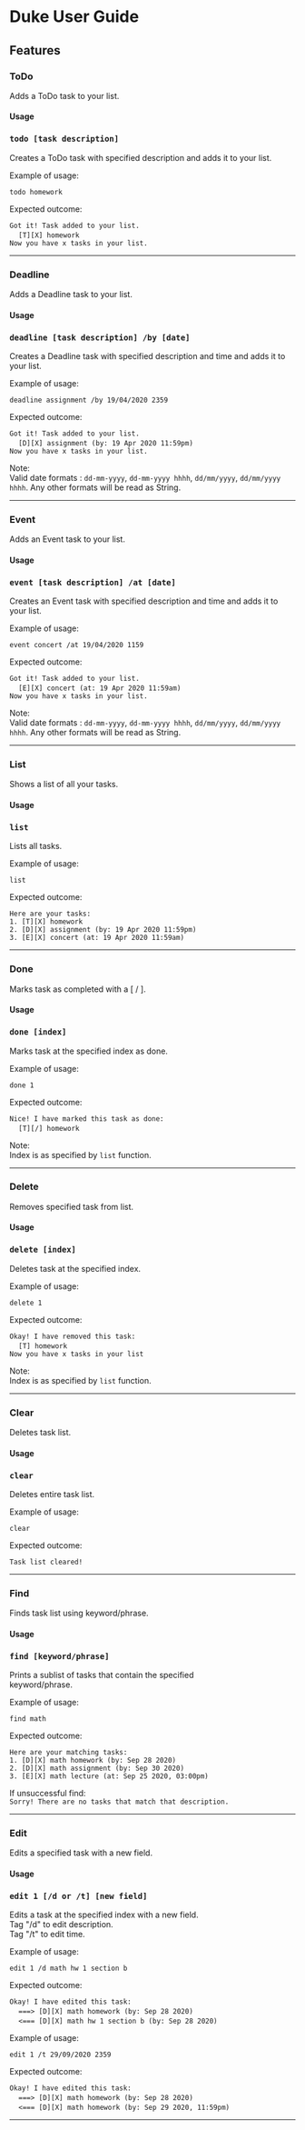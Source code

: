 # Duke User Guide

## Features 

### ToDo
Adds a ToDo task to your list.

#### Usage

### `todo [task description]`

Creates a ToDo task with specified description and adds 
it to your list.

Example of usage: 

`todo homework`

Expected outcome:

`Got it! Task added to your list.`<br/>
&nbsp;&nbsp;&nbsp;&nbsp;`[T][X] homework` <br/>
`Now you have x tasks in your list.`

***

### Deadline
Adds a Deadline task to your list.

#### Usage

### `deadline [task description] /by [date]`

Creates a Deadline task with specified description and time 
and adds it to your list.

Example of usage: 

`deadline assignment /by 19/04/2020 2359`

Expected outcome:

`Got it! Task added to your list.`<br/>
&nbsp;&nbsp;&nbsp;&nbsp;`[D][X] assignment (by: 19 Apr 2020 11:59pm)` <br/>
`Now you have x tasks in your list.`

Note: <br/>
Valid date formats : `dd-mm-yyyy`, `dd-mm-yyyy hhhh`,
`dd/mm/yyyy`, `dd/mm/yyyy hhhh`.
Any other formats will be read as String.

***

### Event
Adds an Event task to your list.

#### Usage

### `event [task description] /at [date]`

Creates an Event task with specified description and time 
and adds it to your list.

Example of usage: 

`event concert /at 19/04/2020 1159`

Expected outcome:

`Got it! Task added to your list.`<br/>
&nbsp;&nbsp;&nbsp;&nbsp;`[E][X] concert (at: 19 Apr 2020 11:59am)` <br/>
`Now you have x tasks in your list.` <br/>

Note: <br/>
Valid date formats : `dd-mm-yyyy`, `dd-mm-yyyy hhhh`,
`dd/mm/yyyy`, `dd/mm/yyyy hhhh`.
Any other formats will be read as String.

***

### List
Shows a list of all your tasks.

#### Usage

### `list`

Lists all tasks.

Example of usage: 

`list`

Expected outcome:

`Here are your tasks:`<br/>
`1. [T][X] homework` <br/>
`2. [D][X] assignment (by: 19 Apr 2020 11:59pm)` <br/>
`3. [E][X] concert (at: 19 Apr 2020 11:59am)` <br/>

***

### Done
Marks task as completed with a [ / ].

#### Usage

### `done [index]`

Marks task at the specified index as done.

Example of usage: 

`done 1`

Expected outcome:

`Nice! I have marked this task as done:`<br/>
&nbsp;&nbsp;&nbsp;&nbsp;`[T][/] homework` <br/>

Note: <br/>
Index is as specified by `list` function.

***

### Delete
Removes specified task from list.

#### Usage

### `delete [index]`

Deletes task at the specified index.

Example of usage: 

`delete 1`

Expected outcome:

`Okay! I have removed this task:`<br/>
&nbsp;&nbsp;&nbsp;&nbsp;`[T] homework` <br/>
`Now you have x tasks in your list`  

Note: <br/>
Index is as specified by `list` function.

***

### Clear
Deletes task list.

#### Usage

### `clear`

Deletes entire task list.

Example of usage: 

`clear`

Expected outcome:

`Task list cleared!`<br/>

***

### Find
Finds task list using keyword/phrase.

#### Usage

### `find [keyword/phrase]`

Prints a sublist of tasks that contain the specified <br/>
keyword/phrase.

Example of usage: 

`find math`

Expected outcome:

`Here are your matching tasks:`<br/>
`1. [D][X] math homework (by: Sep 28 2020)` <br/>
`2. [D][X] math assignment (by: Sep 30 2020)` <br/>
`3. [E][X] math lecture (at: Sep 25 2020, 03:00pm)` <br/>

If unsuccessful find: <br/>
`Sorry! There are no tasks that match that description.`

***

### Edit
Edits a specified task with a new field.

#### Usage

### `edit 1 [/d or /t] [new field]`

Edits a task at the specified index with a new field. <br/>
Tag "/d" to edit description. <br/>
Tag "/t" to edit time.

Example of usage: 

`edit 1 /d math hw 1 section b`

Expected outcome:

`Okay! I have edited this task:`<br/>
&nbsp;&nbsp;&nbsp;&nbsp;`===> [D][X] math homework (by: Sep 28 2020)` <br/>
&nbsp;&nbsp;&nbsp;&nbsp;`<=== [D][X] math hw 1 section b (by: Sep 28 2020)` <br/>

Example of usage: 

`edit 1 /t 29/09/2020 2359`

Expected outcome:

`Okay! I have edited this task:`<br/>
&nbsp;&nbsp;&nbsp;&nbsp;`===> [D][X] math homework (by: Sep 28 2020)` <br/>
&nbsp;&nbsp;&nbsp;&nbsp;`<=== [D][X] math homework (by: Sep 29 2020, 11:59pm)` <br/>

***
